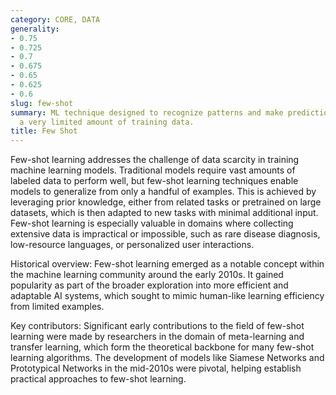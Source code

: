 ```yaml
---
category: CORE, DATA
generality:
- 0.75
- 0.725
- 0.7
- 0.675
- 0.65
- 0.625
- 0.6
slug: few-shot
summary: ML technique designed to recognize patterns and make predictions based on
  a very limited amount of training data.
title: Few Shot
---
```


Few-shot learning addresses the challenge of data scarcity in training machine learning models. Traditional models require vast amounts of labeled data to perform well, but few-shot learning techniques enable models to generalize from only a handful of examples. This is achieved by leveraging prior knowledge, either from related tasks or pretrained on large datasets, which is then adapted to new tasks with minimal additional input. Few-shot learning is especially valuable in domains where collecting extensive data is impractical or impossible, such as rare disease diagnosis, low-resource languages, or personalized user interactions.

Historical overview: Few-shot learning emerged as a notable concept within the machine learning community around the early 2010s. It gained popularity as part of the broader exploration into more efficient and adaptable AI systems, which sought to mimic human-like learning efficiency from limited examples.

Key contributors: Significant early contributions to the field of few-shot learning were made by researchers in the domain of meta-learning and transfer learning, which form the theoretical backbone for many few-shot learning algorithms. The development of models like Siamese Networks and Prototypical Networks in the mid-2010s were pivotal, helping establish practical approaches to few-shot learning.